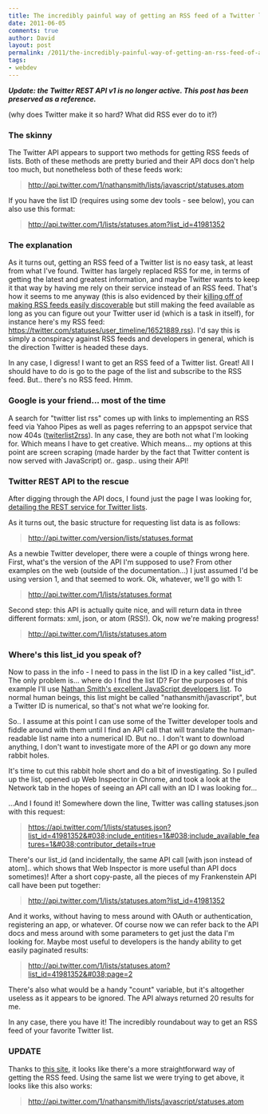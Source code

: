 ```yaml
---
title: The incredibly painful way of getting an RSS feed of a Twitter list
date: 2011-06-05
comments: true
author: David
layout: post
permalink: /2011/the-incredibly-painful-way-of-getting-an-rss-feed-of-a-twitter-list
tags:
- webdev
---
```


***Update: the Twitter REST API v1 is no longer active.  This post has been preserved as a reference.***

(why does Twitter make it so hard? What did RSS ever do to it?)

### The skinny

The Twitter API appears to support two methods for getting RSS feeds of lists. Both of these methods are pretty buried and their API docs don't help too much, but nonetheless both of these feeds work:

> <http://api.twitter.com/1/nathansmith/lists/javascript/statuses.atom>

If you have the list ID (requires using some dev tools - see below), you can also use this format:

> <http://api.twitter.com/1/lists/statuses.atom?list_id=41981352>

### The explanation

As it turns out, getting an RSS feed of a Twitter list is no easy task, at least from what I've found. Twitter has largely replaced RSS for me, in terms of getting the latest and greatest information, and maybe Twitter wants to keep it that way by having me rely on their service instead of an RSS feed. That's how it seems to me anyway (this is also evidenced by their [killing off of making RSS feeds easily discoverable][1] but still making the feed available as long as you can figure out your Twitter user id (which is a task in itself), for instance here's my RSS feed: <https://twitter.com/statuses/user_timeline/16521889.rss>). I'd say this is simply a conspiracy against RSS feeds and developers in general, which is the direction Twitter is headed these days.

In any case, I digress! I want to get an RSS feed of a Twitter list. Great! All I should have to do is go to the page of the list and subscribe to the RSS feed. But.. there's no RSS feed. Hmm.

### Google is your friend... most of the time

A search for "twitter list rss" comes up with links to implementing an RSS feed via Yahoo Pipes as well as pages referring to an appspot service that now 404s ([twiterlist2rss][2]). In any case, they are both not what I'm looking for. Which means I have to get creative. Which means... my options at this point are screen scraping (made harder by the fact that Twitter content is now served with JavaScript) or.. gasp.. using their API!

### Twitter REST API to the rescue

After digging through the API docs, I found just the page I was looking for, [detailing the REST service for Twitter lists][3].

As it turns out, the basic structure for requesting list data is as follows:

> http://api.twitter.com/version/lists/statuses.format

As a newbie Twitter developer, there were a couple of things wrong here. First, what's the version of the API I'm supposed to use? From other examples on the web (outside of the documentation...) I just assumed I'd be using version 1, and that seemed to work. Ok, whatever, we'll go with 1:

> http://api.twitter.com/1/lists/statuses.format

Second step: this API is actually quite nice, and will return data in three different formats: xml, json, or atom (RSS!). Ok, now we're making progress!

> http://api.twitter.com/1/lists/statuses.atom

### Where's this list_id you speak of?

Now to pass in the info - I need to pass in the list ID in a key called "list_id". The only problem is... where do I find the list ID? For the purposes of this example I'll use [Nathan Smith's excellent JavaScript developers list][4]. To normal human beings, this list might be called "nathansmith/javascript", but a Twitter ID is numerical, so that's not what we're looking for.

So.. I assume at this point I can use some of the Twitter developer tools and fiddle around with them until I find an API call that will translate the human-readable list name into a numerical ID. But no.. I don't want to download anything, I don't want to investigate more of the API or go down any more rabbit holes.

It's time to cut this rabbit hole short and do a bit of investigating. So I pulled up the list, opened up Web Inspector in Chrome, and took a look at the Network tab in the hopes of seeing an API call with an ID I was looking for...

...And I found it! Somewhere down the line, Twitter was calling statuses.json with this request:

> https://api.twitter.com/1/lists/statuses.json?list_id=41981352&#038;include_entities=1&#038;include_available_features=1&#038;contributor_details=true

There's our list_id (and incidentally, the same API call [with json instead of atom].. which shows that Web Inspector is more useful than API docs sometimes)! After a short copy-paste, all the pieces of my Frankenstein API call have been put together:

> <http://api.twitter.com/1/lists/statuses.atom?list_id=41981352>

And it works, without having to mess around with OAuth or authentication, registering an app, or whatever. Of course now we can refer back to the API docs and mess around with some parameters to get just the data I'm looking for. Maybe most useful to developers is the handy ability to get easily paginated results:

> <http://api.twitter.com/1/lists/statuses.atom?list_id=41981352&#038;page=2>

There's also what would be a handy "count" variable, but it's altogether useless as it appears to be ignored. The API always returned 20 results for me.

In any case, there you have it! The incredibly roundabout way to get an RSS feed of your favorite Twitter list.

### **UPDATE**

Thanks to [this site][5], it looks like there's a more straightforward way of getting the RSS feed. Using the same list we were trying to get above, it looks like this also works:

> http://api.twitter.com/1/nathansmith/lists/javascript/statuses.atom

 [1]: https://support.twitter.com/groups/31-twitter-basics/topics/111-features/articles/15361-how-to-find-your-rss-feed
 [2]: http://twiterlist2rss.appspot.com/
 [3]: http://dev.twitter.com/doc/get/lists/statuses
 [4]: https://twitter.com/#!/nathansmith/javascript
 [5]: http://sociable.co/2011/05/05/as-twitter-protects-its-ecosystem-heres-how-to-create-an-rss-feed-of-a-twitter-list/
